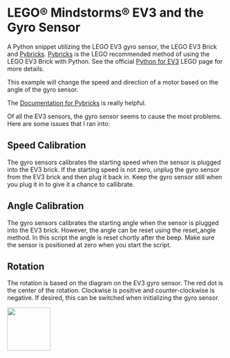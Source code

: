 # LEGO® Mindstorms® EV3 and the Gyro Sensor

A Python snippet utilizing the LEGO EV3 gyro sensor, the LEGO EV3 Brick and [Pybricks](https://pybricks.com/). [Pybricks](https://pybricks.com/) is the LEGO recommended method of using the LEGO EV3 Brick with Python. See the official [Python for EV3](https://education.lego.com/en-us/support/mindstorms-ev3/python-for-ev3) LEGO page for more details. 

This example will change the speed and direction of a motor based on the angle of the gyro sensor.

The [Documentation for Pybricks](https://docs.pybricks.com/en/latest/ev3devices.html) is really helpful.

Of all the EV3 sensors, the gyro sensor seems to cause the most problems. Here are some issues that I ran into:

## Speed Calibration
The gyro sensors calibrates the starting speed when the sensor is plugged into the EV3 brick. If the starting speed is not zero, unplug the gyro sensor from the EV3 brick and then plug it back in. Keep the gyro sensor still when you plug it in to give it a chance to callibrate.

## Angle Calibration
The gyro sensors calibrates the starting angle when the sensor is plugged into the EV3 brick. However, the angle can be reset using the reset_angle method. In this script the angle is reset chortly after the beep. Make sure the sensor is positioned at zero when you start the script.

## Rotation
The rotation is based on the diagram on the EV3 gyro sensor. The red dot is the center of the rotation. Clockwise is positive and counter-clockwise is negative. If desired, this can be switched when initializing the gyro sensor. 

<a href="https://codeadam.ca">
<img src="https://codeadam.ca/images/code-block.png" width="100">
</a>
